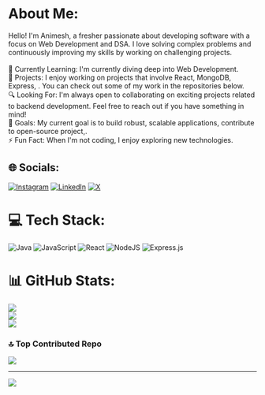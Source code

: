 # About Me:
Hello! I'm Animesh, a fresher passionate about developing software with a focus on Web Development and DSA. I love solving complex problems and continuously improving my skills by working on challenging projects.<br><br>🌱 Currently Learning: I'm currently diving deep into Web Development.<br>💼 Projects: I enjoy working on projects that involve React, MongoDB, Express, . You can check out some of my work in the repositories below.<br>🔍 Looking For: I'm always open to collaborating on exciting projects related to backend development. Feel free to reach out if you have something in mind!<br>🎯 Goals: My current goal is to build robust, scalable applications, contribute to open-source project,.<br>⚡ Fun Fact: When I'm not coding, I enjoy exploring new technologies.<br>


## 🌐 Socials:
[![Instagram](https://img.shields.io/badge/Instagram-%23E4405F.svg?logo=Instagram&logoColor=white)](https://instagram.com/animeshthakurrr) [![LinkedIn](https://img.shields.io/badge/LinkedIn-%230077B5.svg?logo=linkedin&logoColor=white)](https://www.linkedin.com/in/animeshkumar7780) [![X](https://img.shields.io/badge/X-black.svg?logo=X&logoColor=white)](https://x.com/animesh7780) 

# 💻 Tech Stack:
![Java](https://img.shields.io/badge/java-%23ED8B00.svg?style=for-the-badge&logo=openjdk&logoColor=white) ![JavaScript](https://img.shields.io/badge/javascript-%23323330.svg?style=for-the-badge&logo=javascript&logoColor=%23F7DF1E) ![React](https://img.shields.io/badge/react-%2320232a.svg?style=for-the-badge&logo=react&logoColor=%2361DAFB) ![NodeJS](https://img.shields.io/badge/node.js-6DA55F?style=for-the-badge&logo=node.js&logoColor=white) ![Express.js](https://img.shields.io/badge/express.js-%23404d59.svg?style=for-the-badge&logo=express&logoColor=%2361DAFB)
# 📊 GitHub Stats:
![](https://github-readme-stats.vercel.app/api?username=animesh7780&theme=dark&hide_border=false&include_all_commits=true&count_private=true)<br/>
![](https://github-readme-streak-stats.herokuapp.com/?user=animesh7780&theme=dark&hide_border=false)<br/>
![](https://github-readme-stats.vercel.app/api/top-langs/?username=animesh7780&theme=dark&hide_border=false&include_all_commits=true&count_private=true&layout=compact)

### 🔝 Top Contributed Repo
![](https://github-contributor-stats.vercel.app/api?username=animesh7780&limit=5&theme=dark&combine_all_yearly_contributions=true)

---
[![](https://visitcount.itsvg.in/api?id=animesh7780&icon=0&color=0)](https://visitcount.itsvg.in)

<!-- Proudly created with GPRM ( https://gprm.itsvg.in ) -->
